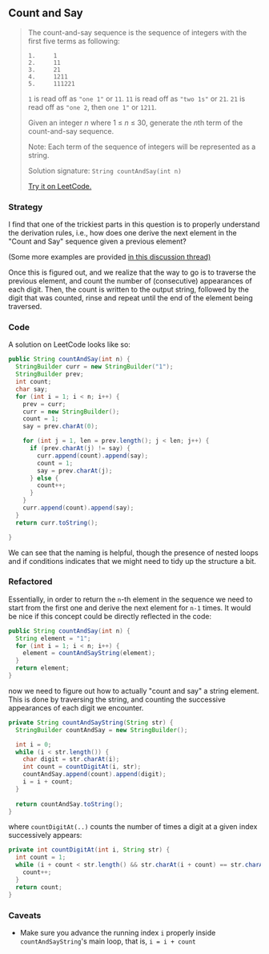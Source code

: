 ## Count and Say

> The count-and-say sequence is the sequence of integers with the first five terms as following:
>
> ```
> 1.     1
> 2.     11
> 3.     21
> 4.     1211
> 5.     111221
> ```
>
> `1` is read off as `"one 1"` or `11`.
> `11` is read off as `"two 1s"` or `21`.
> `21` is read off as `"one 2`, then `one 1"` or `1211`.
>
> Given an integer *n* where 1 ≤ *n* ≤ 30, generate the *n*th term of the count-and-say sequence.
>
> Note: Each term of the sequence of integers will be represented as a string.
>
> Solution signature: `String countAndSay(int n)`
>
> [Try it on LeetCode.](https://leetcode.com/problems/count-and-say/)



### Strategy

I find that one of the trickiest parts in this question is to properly understand the derivation rules, i.e., how does one derive the next element in the "Count and Say" sequence given a previous element? 

(Some more examples are provided [in this discussion thread)](https://leetcode.com/problems/count-and-say/discuss/15995/Examples-of-nth-sequence)

Once this is figured out, and we realize that the way to go is to traverse the previous element, and count the number of (consecutive) appearances of each digit. Then, the count is written to the output string, followed by the digit that was counted, rinse and repeat until the end of the element being traversed.



### Code

A solution on LeetCode looks like so:

```java
public String countAndSay(int n) {
  StringBuilder curr = new StringBuilder("1");
  StringBuilder prev;
  int count;
  char say;
  for (int i = 1; i < n; i++) {
    prev = curr;
    curr = new StringBuilder();
    count = 1;
    say = prev.charAt(0);

    for (int j = 1, len = prev.length(); j < len; j++) {
      if (prev.charAt(j) != say) {
        curr.append(count).append(say);
        count = 1;
        say = prev.charAt(j);
      } else {
        count++;
      }
    }
    curr.append(count).append(say);
  }
  return curr.toString();

}
```

We can see that the naming is helpful, though the presence of nested loops and if conditions indicates that we might need to tidy up the structure a bit.



### Refactored

Essentially, in order to return the `n`-th element in the sequence we need to start from the first one and derive the next element for `n-1` times. It would be nice if this concept could be directly reflected in the code:

```java
public String countAndSay(int n) {
  String element = "1";
  for (int i = 1; i < n; i++) {
    element = countAndSayString(element);
  }
  return element;
}
```

now we need to figure out how to actually "count and say" a string element. This is done by traversing the string, and counting the successive appearances of each digit we encounter.

```java
private String countAndSayString(String str) {
  StringBuilder countAndSay = new StringBuilder();

  int i = 0;
  while (i < str.length()) {
    char digit = str.charAt(i);
    int count = countDigitAt(i, str);
    countAndSay.append(count).append(digit);
    i = i + count;
  }
  
  return countAndSay.toString();
}
```

where `countDigitAt(..)` counts the number of times a digit at a given index successively appears:

```java
private int countDigitAt(int i, String str) {
  int count = 1;
  while (i + count < str.length() && str.charAt(i + count) == str.charAt(i)) {
    count++;
  }
  return count;
}
```



### Caveats

* Make sure you advance the running index `i` properly inside `countAndSayString`'s main loop, that is, `i = i + count`
